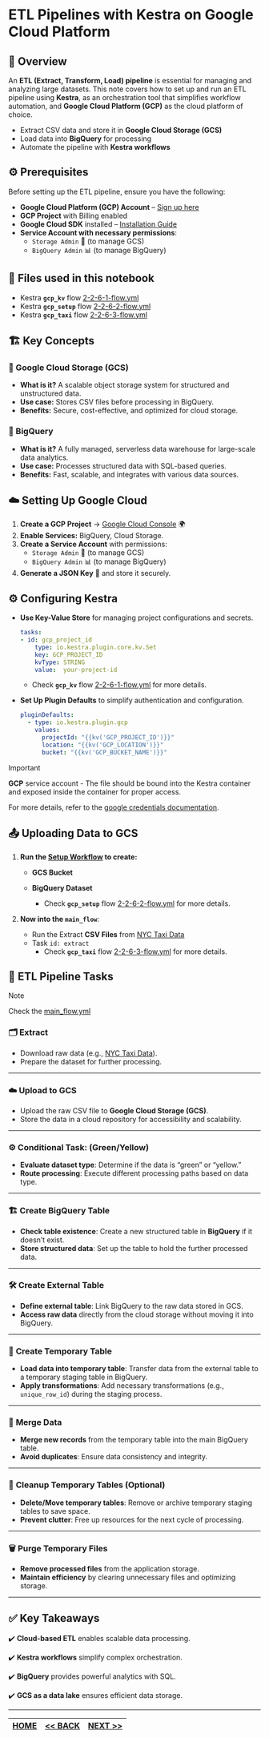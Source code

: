 # ETL Pipelines with Kestra on Google Cloud Platform

## 📌 Overview

An **ETL (Extract, Transform, Load) pipeline** is essential for managing and analyzing large datasets.
This note covers how to set up and run an ETL pipeline using **Kestra**, as an orchestration tool that simplifies workflow automation, and **Google Cloud Platform (GCP)** as the cloud platform of choice.

- Extract CSV data and store it in **Google Cloud Storage (GCS)**
- Load data into **BigQuery** for processing
- Automate the pipeline with **Kestra workflows**


## ⚙️ Prerequisites

Before setting up the ETL pipeline, ensure you have the following:

- **Google Cloud Platform (GCP) Account** – [Sign up here](https://cloud.google.com/)
- **GCP Project** with Billing enabled
- **Google Cloud SDK** installed – [Installation Guide](https://cloud.google.com/sdk/docs/install)
- **Service Account with necessary permissions**:
  - `Storage Admin` 📁 (to manage GCS)
  - `BigQuery Admin` 📊 (to manage BigQuery)

## 📁 Files used in this notebook
- Kestra **`gcp_kv`** flow [2-2-6-1-flow.yml](../flows/2-2-6-1-flow.yml)
- Kestra **`gcp_setup`** flow [2-2-6-2-flow.yml](../flows/2-2-6-2-flow.yml)
- Kestra **`gcp_taxi`** flow [2-2-6-3-flow.yml](../flows/2-2-6-3-flow.yml)

## 🏗️ Key Concepts

### 🔹 Google Cloud Storage (GCS)
- **What is it?** A scalable object storage system for structured and unstructured data.
- **Use case:** Stores CSV files before processing in BigQuery.
- **Benefits:** Secure, cost-effective, and optimized for cloud storage.

### 🔹 BigQuery
- **What is it?** A fully managed, serverless data warehouse for large-scale data analytics.
- **Use case:** Processes structured data with SQL-based queries.
- **Benefits:** Fast, scalable, and integrates with various data sources.

## ☁️ Setting Up Google Cloud
1. **Create a GCP Project** → [Google Cloud Console](https://console.cloud.google.com/) 🌍
2. **Enable Services:** BigQuery, Cloud Storage.
3. **Create a Service Account** with permissions:
   - `Storage Admin` 📁 (to manage GCS)
   - `BigQuery Admin` 📊 (to manage BigQuery)
4. **Generate a JSON Key** 🔑 and store it securely.

## ⚙️ Configuring Kestra
- **Use Key-Value Store** for managing project configurations and secrets.

    ```yml
    tasks:
    - id: gcp_project_id
        type: io.kestra.plugin.core.kv.Set
        key: GCP_PROJECT_ID
        kvType: STRING
        value:  your-project-id
    ```

    - Check **`gcp_kv`** flow [2-2-6-1-flow.yml](../flows/2-2-6-1-flow.yml) for more details.

- **Set Up Plugin Defaults** to simplify authentication and configuration.
  ```yml
  pluginDefaults:
    - type: io.kestra.plugin.gcp
      values:
        projectId: "{{kv('GCP_PROJECT_ID')}}"
        location: "{{kv('GCP_LOCATION')}}"
        bucket: "{{kv('GCP_BUCKET_NAME')}}"
  ```

> [!IMPORTANT]
>
> **GCP** service account - The file should be bound into the Kestra container and exposed inside the container for proper access.
>
>For more details, refer to the [google credentials documentation](https://kestra.io/docs/how-to-guides/google-credentials).


## 📤 Uploading Data to GCS
1. **Run the [Setup Workflow](#) to create:**
   - **GCS Bucket**
   - **BigQuery Dataset**

     - Check **`gcp_setup`** flow [2-2-6-2-flow.yml](../flows/2-2-6-2-flow.yml) for more details.


2. **Now into the `main_flow`**:
    - Run the Extract **CSV Files** from [NYC Taxi Data](https://github.com/DataTalksClub/nyc-tlc-data/releases)
    - Task `id: extract`
      - Check **`gcp_taxi`** flow [2-2-6-3-flow.yml](../flows/2-2-6-3-flow.yml) for more details.

## 🔄 ETL Pipeline Tasks

> [!NOTE]
>
> Check the [main_flow.yml](#)

### 🗂️ **Extract**
- Download raw data (e.g., [NYC Taxi Data](https://github.com/DataTalksClub/nyc-tlc-data/releases)).
- Prepare the dataset for further processing.

---

### ☁️ **Upload to GCS**
- Upload the raw CSV file to **Google Cloud Storage (GCS)**.
- Store the data in a cloud repository for accessibility and scalability.

---

### ⚙️ **Conditional Task: (Green/Yellow)**
- **Evaluate dataset type**: Determine if the data is “green” or “yellow.”
- **Route processing**: Execute different processing paths based on data type.

---

### 🏗️ **Create BigQuery Table**
- **Check table existence**: Create a new structured table in **BigQuery** if it doesn’t exist.
- **Store structured data**: Set up the table to hold the further processed data.

---

### 🛠️ **Create External Table**
- **Define external table**: Link BigQuery to the raw data stored in GCS.
- **Access raw data** directly from the cloud storage without moving it into BigQuery.

---

### 📝 **Create Temporary Table**
- **Load data into temporary table**: Transfer data from the external table to a temporary staging table in BigQuery.
- **Apply transformations**: Add necessary transformations (e.g., `unique_row_id`) during the staging process.

---

### 🔄 **Merge Data**
- **Merge new records** from the temporary table into the main BigQuery table.
- **Avoid duplicates**: Ensure data consistency and integrity.

---

### 🧹 **Cleanup Temporary Tables (Optional)**
- **Delete/Move temporary tables**: Remove or archive temporary staging tables to save space.
- **Prevent clutter**: Free up resources for the next cycle of processing.

---

### 🗑️ **Purge Temporary Files**
- **Remove processed files** from the application storage.
- **Maintain efficiency** by clearing unnecessary files and optimizing storage.

---

## ✅ Key Takeaways
✔️ **Cloud-based ETL** enables scalable data processing.

✔️ **Kestra workflows** simplify complex orchestration.

✔️ **BigQuery** provides powerful analytics with SQL.

✔️ **GCS as a data lake** ensures efficient data storage.

---

| [HOME](../README.md) | [<< BACK](./2-2-5-notes.md) | [NEXT >>](./2-2-7-notes.md) |
| -------------------- | ----------------------- | --------------------------- |
